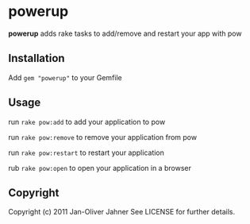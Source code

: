 powerup
========
**powerup** adds rake tasks to add/remove and restart your app with pow

Installation
---------------
Add `gem "powerup"` to your Gemfile


Usage
---------------
run `rake pow:add` to add your application to pow

run `rake pow:remove` to remove your application from pow

run `rake pow:restart` to restart your application

rub `rake pow:open` to open your application in a browser

Copyright
---------
Copyright (c) 2011 Jan-Oliver Jahner See LICENSE for further details.